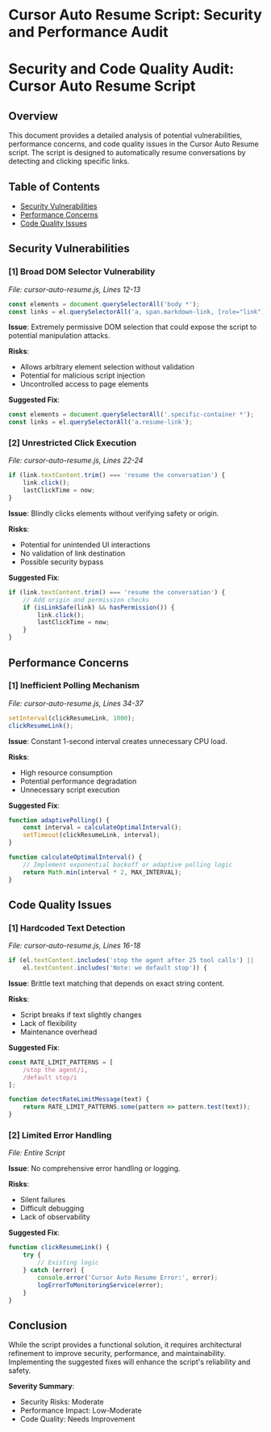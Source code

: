 # Cursor Auto Resume Script: Security and Performance Audit

# Security and Code Quality Audit: Cursor Auto Resume Script

## Overview
This document provides a detailed analysis of potential vulnerabilities, performance concerns, and code quality issues in the Cursor Auto Resume script. The script is designed to automatically resume conversations by detecting and clicking specific links.

## Table of Contents
- [Security Vulnerabilities](#security-vulnerabilities)
- [Performance Concerns](#performance-concerns)
- [Code Quality Issues](#code-quality-issues)

## Security Vulnerabilities

### [1] Broad DOM Selector Vulnerability
_File: cursor-auto-resume.js, Lines 12-13_

```javascript
const elements = document.querySelectorAll('body *');
const links = el.querySelectorAll('a, span.markdown-link, [role="link"], [data-link]');
```

**Issue**: Extremely permissive DOM selection that could expose the script to potential manipulation attacks.

**Risks**:
- Allows arbitrary element selection without validation
- Potential for malicious script injection
- Uncontrolled access to page elements

**Suggested Fix**:
```javascript
const elements = document.querySelectorAll('.specific-container *');
const links = el.querySelectorAll('a.resume-link');
```

### [2] Unrestricted Click Execution
_File: cursor-auto-resume.js, Lines 22-24_

```javascript
if (link.textContent.trim() === 'resume the conversation') {
    link.click();
    lastClickTime = now;
}
```

**Issue**: Blindly clicks elements without verifying safety or origin.

**Risks**:
- Potential for unintended UI interactions
- No validation of link destination
- Possible security bypass

**Suggested Fix**:
```javascript
if (link.textContent.trim() === 'resume the conversation') {
    // Add origin and permission checks
    if (isLinkSafe(link) && hasPermission()) {
        link.click();
        lastClickTime = now;
    }
}
```

## Performance Concerns

### [1] Inefficient Polling Mechanism
_File: cursor-auto-resume.js, Lines 34-37_

```javascript
setInterval(clickResumeLink, 1000);
clickResumeLink();
```

**Issue**: Constant 1-second interval creates unnecessary CPU load.

**Risks**:
- High resource consumption
- Potential performance degradation
- Unnecessary script execution

**Suggested Fix**:
```javascript
function adaptivePolling() {
    const interval = calculateOptimalInterval();
    setTimeout(clickResumeLink, interval);
}

function calculateOptimalInterval() {
    // Implement exponential backoff or adaptive polling logic
    return Math.min(interval * 2, MAX_INTERVAL);
}
```

## Code Quality Issues

### [1] Hardcoded Text Detection
_File: cursor-auto-resume.js, Lines 16-18_

```javascript
if (el.textContent.includes('stop the agent after 25 tool calls') || 
    el.textContent.includes('Note: we default stop')) {
```

**Issue**: Brittle text matching that depends on exact string content.

**Risks**:
- Script breaks if text slightly changes
- Lack of flexibility
- Maintenance overhead

**Suggested Fix**:
```javascript
const RATE_LIMIT_PATTERNS = [
    /stop the agent/i,
    /default stop/i
];

function detectRateLimitMessage(text) {
    return RATE_LIMIT_PATTERNS.some(pattern => pattern.test(text));
}
```

### [2] Limited Error Handling
_File: Entire Script_

**Issue**: No comprehensive error handling or logging.

**Risks**:
- Silent failures
- Difficult debugging
- Lack of observability

**Suggested Fix**:
```javascript
function clickResumeLink() {
    try {
        // Existing logic
    } catch (error) {
        console.error('Cursor Auto Resume Error:', error);
        logErrorToMonitoringService(error);
    }
}
```

## Conclusion
While the script provides a functional solution, it requires architectural refinement to improve security, performance, and maintainability. Implementing the suggested fixes will enhance the script's reliability and safety.

**Severity Summary**:
- Security Risks: Moderate
- Performance Impact: Low-Moderate
- Code Quality: Needs Improvement